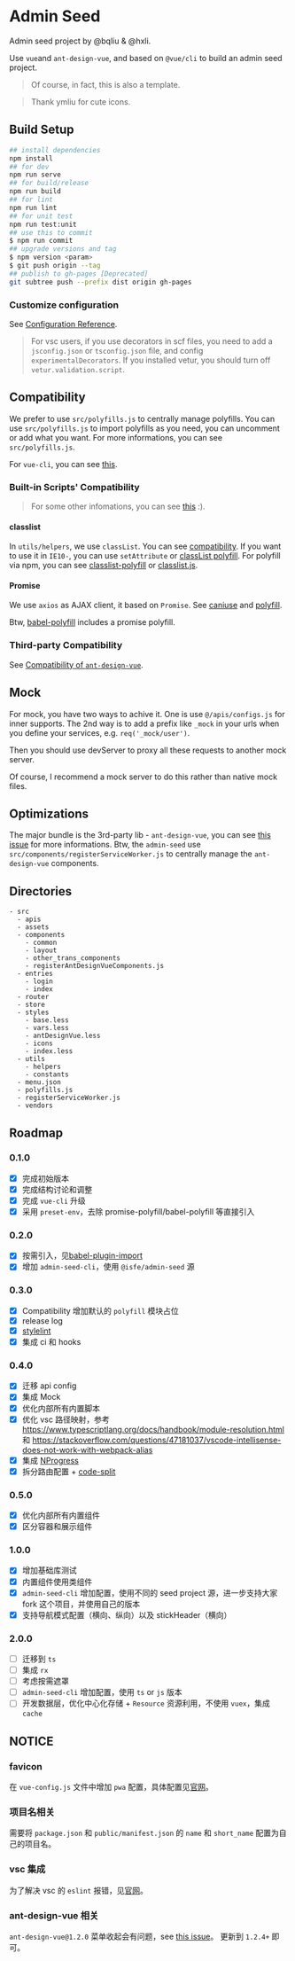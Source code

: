 # Admin Seed

Admin seed project by @bqliu & @hxli.

Use `vue`and `ant-design-vue`, and based on `@vue/cli` to build an admin seed project.

> Of course, in fact, this is also a template.

> Thank ymliu for cute icons.

## Build Setup

``` bash
## install dependencies
npm install
## for dev
npm run serve
## for build/release
npm run build
## for lint
npm run lint
## for unit test
npm run test:unit
## use this to commit
$ npm run commit
## upgrade versions and tag
$ npm version <param>
$ git push origin --tag
## publish to gh-pages [Deprecated]
git subtree push --prefix dist origin gh-pages
```

### Customize configuration

See [Configuration Reference](https://cli.vuejs.org/config/).

> For vsc users, if you use decorators in scf files, you need to add a `jsconfig.json` or `tsconfig.json` file, and config `experimentalDecorators`. If you installed vetur, you should turn off `vetur.validation.script`.

## Compatibility

We prefer to use `src/polyfills.js` to centrally manage polyfills. You can use `src/polyfills.js` to import polyfills as you need, you can uncomment or add what you want. For more informations, you can see `src/polyfills.js`.

For `vue-cli`, you can see [this](https://cli.vuejs.org/zh/guide/browser-compatibility.html#usebuiltins-usage).

### Built-in Scripts' Compatibility

> For some other infomations, you can see [this](https://angular.io/guide/browser-support) :).

#### classlist

In `utils/helpers`, we use `classList`. You can see [compatibility](https://caniuse.com/#search=classList). If you want to use it in `IE10-`, you can use `setAttribute` or [classList polyfill](https://github.com/eligrey/classList.js). For polyfill via npm, you can see [classlist-polyfill](https://www.npmjs.com/package/classlist-polyfill) or [classlist.js](https://www.npmjs.com/package/classlist.js).

#### Promise

We use `axios` as AJAX client, it based on `Promise`. See [caniuse](https://caniuse.com/#search=promise) and [polyfill](https://www.npmjs.com/package/promise-polyfill).

Btw, [babel-polyfill](https://www.npmjs.com/package/@babel/polyfill) includes a promise polyfill.

### Third-party Compatibility

See [Compatibility of `ant-design-vue`](https://vuecomponent.github.io/ant-design-vue/docs/vue/getting-started/#Compatibility).

## Mock

For mock, you have two ways to achive it. One is use `@/apis/configs.js` for inner supports. The 2nd way is to add a prefix like `_mock` in your urls when you define your services, e.g. `req('_mock/user')`.

Then you should use devServer to proxy all these requests to another mock server.

Of course, I recommend a mock server to do this rather than native mock files.

## Optimizations

The major bundle is the 3rd-party lib - `ant-design-vue`, you can see [this issue](https://github.com/vueComponent/ant-design-vue/issues/325) for more informations. Btw, the `admin-seed` use `src/components/registerServiceWorker.js` to centrally manage the `ant-design-vue` components.

## Directories

```
- src
  - apis
  - assets
  - components
    - common
    - layout
    - other_trans_components
    - registerAntDesignVueComponents.js
  - entries
    - login
    - index
  - router
  - store
  - styles
    - base.less
    - vars.less
    - antDesignVue.less
    - icons
    - index.less
  - utils
    - helpers
    - constants
  - menu.json
  - polyfills.js
  - registerServiceWorker.js
  - vendors
```

## Roadmap

### 0.1.0

- [x] 完成初始版本
- [x] 完成结构讨论和调整
- [x] 完成 `vue-cli` 升级
- [x] 采用 `preset-env`，去除 promise-polyfill/babel-polyfill 等直接引入

### 0.2.0

- [x] 按需引入，见[babel-plugin-import](https://github.com/ant-design/babel-plugin-import)
- [x] 增加 `admin-seed-cli`，使用 `@isfe/admin-seed` 源

### 0.3.0

- [x] Compatibility 增加默认的 `polyfill` 模块占位
- [x] release log
- [x] [stylelint](https://github.com/stylelint/stylelint)
- [x] 集成 ci 和 hooks

### 0.4.0

- [x] 迁移 api config
- [x] 集成 Mock
- [x] 优化内部所有内置脚本
- [x] 优化 vsc 路径映射，参考 https://www.typescriptlang.org/docs/handbook/module-resolution.html 和 https://stackoverflow.com/questions/47181037/vscode-intellisense-does-not-work-with-webpack-alias
- [x] 集成 [NProgress](https://github.com/rstacruz/nprogress)
- [x] 拆分路由配置 + [code-split](https://webpack.js.org/guides/code-splitting/)

### 0.5.0

- [x] 优化内部所有内置组件
- [x] 区分容器和展示组件

### 1.0.0

- [x] 增加基础库测试
- [x] 内置组件使用类组件
- [x] `admin-seed-cli` 增加配置，使用不同的 seed project 源，进一步支持大家 fork 这个项目，并使用自己的版本
- [x] 支持导航模式配置（横向、纵向）以及 stickHeader（横向）

### 2.0.0

- [ ] 迁移到 `ts`
- [ ] 集成 `rx`
- [ ] 考虑按需遮罩
- [ ] `admin-seed-cli` 增加配置，使用 `ts` or `js` 版本
- [ ] 开发数据层，优化中心化存储 + `Resource` 资源利用，不使用 `vuex`，集成 `cache`

## NOTICE

### favicon

在 `vue-config.js` 文件中增加 `pwa` 配置，具体配置见[官网](https://github.com/vuejs/vue-cli/tree/dev/packages/@vue/cli-plugin-pwa#readme)。

### 项目名相关

需要将 `package.json` 和 `public/manifest.json` 的 `name` 和 `short_name` 配置为自己的项目名。

### vsc 集成

为了解决 vsc 的 `eslint` 报错，见[官网](https://vuejs.github.io/eslint-plugin-vue/user-guide/#editor-integrations)。

### ant-design-vue 相关

`ant-design-vue@1.2.0` 菜单收起会有问题，see [this issue](https://github.com/vueComponent/ant-design-vue/issues/338)。 更新到 `1.2.4+` 即可。
